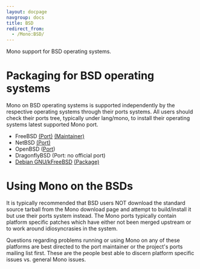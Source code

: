 ```yaml
---
layout: docpage
navgroup: docs
title: BSD
redirect_from:
  - /Mono:BSD/
---
```


Mono support for BSD operating systems.

Packaging for BSD operating systems
===================================

Mono on BSD operating systems is supported independently by the respective operating systems through their ports systems. All users should check their ports tree, typically under lang/mono, to install their operating systems latest supported Mono port.

-   FreeBSD [(Port)](http://www.freebsd.org/cgi/cvsweb.cgi/ports/lang/mono/) [(Maintainer)](http://code.google.com/p/bsd-sharp/)
-   NetBSD [(Port)](http://cvsweb.netbsd.org/bsdweb.cgi/pkgsrc/lang/mono/)
-   OpenBSD ([Port](http://www.openbsd.org/cgi-bin/cvsweb/ports/lang/mono/))
-   DragonflyBSD (Port: no official port)
-   [Debian GNU/kFreeBSD](http://www.debian.org/ports/kfreebsd-gnu/) [(Package)](http://packages.debian.org/unstable/interpreters/mono-runtime)

Using Mono on the BSDs
======================

It is typically recommended that BSD users NOT download the standard source tarball from the Mono download page and attempt to build/install it but use their ports system instead. The Mono ports typically contain platform specific patches which have either not been merged upstream or to work around idiosyncrasies in the system.

Questions regarding problems running or using Mono on any of these platforms are best directed to the port maintainer or the project's ports mailing list first. These are the people best able to discern platform specific issues vs. general Mono issues.

